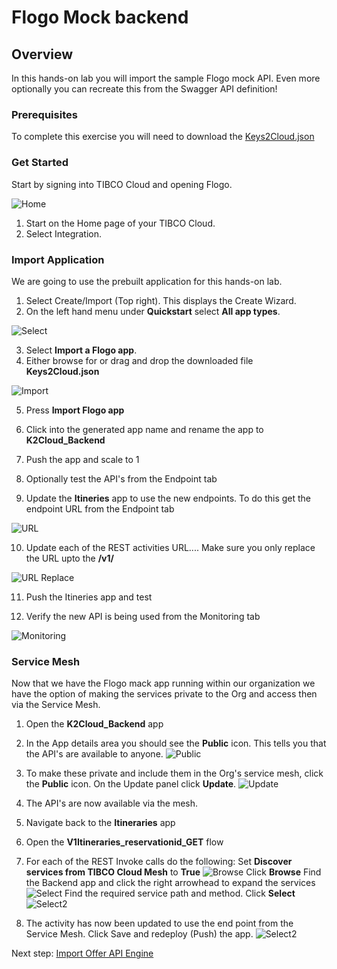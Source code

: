 # Flogo Mock backend

 
## Overview
In this hands-on lab you will import the sample Flogo mock API. Even more optionally you can recreate this from the Swagger API definition!

### Prerequisites
 To complete this exercise you will need to download the [Keys2Cloud.json](https://github.com/TIBCOUK/Keys2Cloud/raw/master/project/apispecs/FlogoBackend/keys2Cloud.json) 

### Get Started

Start by signing into TIBCO Cloud and opening Flogo.

![Home](images/API1.png "Home")
1)	Start on the Home page of your TIBCO Cloud.
2)	Select Integration.

### Import Application

We are going to use the prebuilt application for this hands-on lab. 

1)	Select Create/Import (Top right). This displays the Create Wizard.
2)	On the left hand menu under **Quickstart** select **All app types**.

![Select](images/API2.png "Select")

3)	Select **Import a Flogo app**.
4)	Either browse for or drag and drop the downloaded file **Keys2Cloud.json**

![Import](images/API3.png "Import")

5)	Press **Import Flogo app**
6)  Click into the generated app name and rename the app to **K2Cloud_Backend**

7)  Push the app and scale to 1

8)  Optionally test the API's from the Endpoint tab

9)  Update the **Itineries** app to use the new endpoints. To do this get the endpoint URL from the Endpoint tab 

![URL](images/Extra1.png "API URL")

10)  Update each of the REST activities URL.... Make sure you only replace the URL upto the **/v1/**

![URL Replace](images/Extra2.png "URL Replacement")

11)  Push the Itineries app and test

12)  Verify the new API is being used from the Monitoring tab

![Monitoring](images/Extra3.png "Monitoring")

### Service Mesh
Now that we have the Flogo mack app running within our organization we have the option of making the services private to the Org and access then via the Service Mesh.

1)  Open the **K2Cloud_Backend** app
2)  In the App details area you should see the **Public** icon. This tells you that the API's are available to anyone.
![Public](images/Extra4.png "Public")

3)  To make these private and include them in the Org's service mesh, click the **Public** icon. 
On the Update panel click **Update**.
![Update](images/Extra5.png "Update")
4)  The API's are now available via the mesh.
5)  Navigate back to the **Itineraries** app
6)  Open the **V1Itineraries_reservationid_GET** flow
7)  For each of the REST Invoke calls do the following:
    Set **Discover services from TIBCO Cloud Mesh** to **True**
    ![Browse](images/Extra6.png "Browse")
    Click **Browse** 
    Find the Backend app and click the right arrowhead to expand the services
    ![Select](images/Extra7.png "Select")
    Find the required service path and method. Click **Select**
    ![Select2](images/Extra8.png "Select")
8)  The activity has now been updated to use the end point from the Service Mesh. Click Save and redeploy (Push) the app.
![Select2](images/Extra9.png "Select")


Next step: [Import Offer API Engine](4.TCE.md)